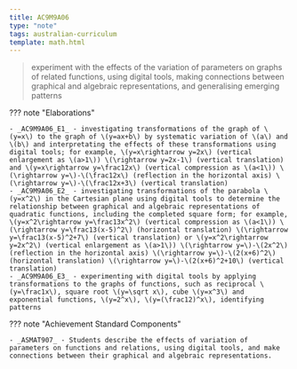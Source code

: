 ```yaml
---
title: AC9M9A06
type: "note"
tags: australian-curriculum
template: math.html
---
```




> experiment with the effects of the variation of parameters on graphs of related functions, using digital tools, making connections between graphical and algebraic representations, and generalising emerging patterns

??? note "Elaborations"

	- _AC9M9A06_E1_ - investigating transformations of the graph of \(y=x\) to the graph of \(y=ax+b\) by systematic variation of \(a\) and \(b\) and interpretating the effects of these transformations using digital tools; for example, \(y=x\rightarrow y=2x\) (vertical enlargement as \(a>1\)) \(\rightarrow y=2x-1\) (vertical translation) and \(y=x\rightarrow y=\frac12x\) (vertical compression as \(a<1\)) \(\rightarrow y=\)-\(\frac12x\) (reflection in the horizontal axis) \(\rightarrow y=\)-\(\frac12x+3\) (vertical translation)
	- _AC9M9A06_E2_ - investigating transformations of the parabola \(y=x^2\) in the Cartesian plane using digital tools to determine the relationship between graphical and algebraic representations of quadratic functions, including the completed square form; for example, \(y=x^2\rightarrow y=\frac13x^2\) (vertical compression as \(a<1\)) \(\rightarrow y=\frac13(x-5)^2\) (horizontal translation) \(\rightarrow y=\frac13(x-5)^2+7\) (vertical translation) or \(y=x^2\rightarrow y=2x^2\) (vertical enlargement as \(a>1\)) \(\rightarrow y=\)-\(2x^2\) (reflection in the horizontal axis) \(\rightarrow y=\)-\(2(x+6)^2\) (horizontal translation) \(\rightarrow y=\)-\(2(x+6)^2+10\) (vertical translation)
	- _AC9M9A06_E3_ - experimenting with digital tools by applying transformations to the graphs of functions, such as reciprocal \(y=\frac1x\), square root \(y=\sqrt x\), cube \(y=x^3\) and exponential functions, \(y=2^x\), \(y=(\frac12)^x\), identifying patterns
??? note "Achievement Standard Components"

	- _ASMAT907_ - Students describe the effects of variation of parameters on functions and relations, using digital tools, and make connections between their graphical and algebraic representations.


